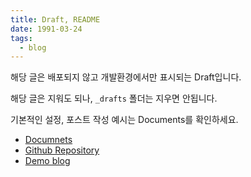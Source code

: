 ```yaml
---
title: Draft, README
date: 1991-03-24
tags:
  - blog
---
```


해당 글은 배포되지 않고 개발환경에서만 표시되는 Draft입니다.

해당 글은 지워도 되나, `_drafts` 폴더는 지우면 안됩니다.

기본적인 설정, 포스트 작성 예시는 Documents를 확인하세요.

- [Documnets](https://github.com/junhobaik/junhobaik.github.io/wiki/Documents)
- [Github Repository](https://github.com/junhobaik/junhobaik.github.io)
- [Demo blog](https://junhobaik.github.io/)
